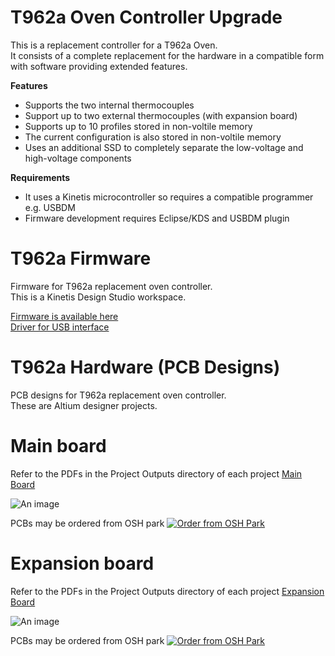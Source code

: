 # T962a Oven Controller Upgrade

This is a replacement controller for a T962a Oven.  
It consists of a complete replacement for the hardware in a compatible form with software providing extended features.

**Features**  
* Supports the two internal thermocouples  
* Support up to two external thermocouples (with expansion board)  
* Supports up to 10 profiles stored in non-voltile memory  
* The current configuration is also stored in non-voltile memory  
* Uses an additional SSD to completely separate the low-voltage and high-voltage components  

**Requirements**  
* It uses a Kinetis microcontroller so requires a compatible programmer e.g. USBDM  
* Firmware development requires Eclipse/KDS and USBDM plugin  

# T962a Firmware

Firmware for T962a replacement oven controller.  
This is a Kinetis Design Studio workspace.   
 
[Firmware is available here](https://github.com/podonoghue/T962a_Oven_Controller/tree/master/Firmware)  
[Driver for USB interface](https://github.com/podonoghue/T962a_Oven_Controller/tree/master/WinDrivers)  

# T962a Hardware (PCB Designs)

PCB designs for T962a replacement oven controller.  
These are Altium designer projects.  

Main board
====
Refer to the PDFs in the Project Outputs directory of each project  <a href="https://github.com/podonoghue/T962a_Oven_Controller/blob/master/Hardware/T962a/Project%20Outputs%20for%20T962a/T962a.PDF">Main Board</a>  

![An image](https://raw.githubusercontent.com/podonoghue/T962a_Oven_Controller/master/Hardware/T962a/T962a.png "Top Board Image")  

PCBs may be ordered from OSH park  <a href="https://oshpark.com/shared_projects/6fo8yskt"><img src="https://oshpark.com/assets/badge-5b7ec47045b78aef6eb9d83b3bac6b1920de805e9a0c227658eac6e19a045b9c.png" alt="Order from OSH Park"></a>  

Expansion board
====
Refer to the PDFs in the Project Outputs directory of each project  <a href="https://github.com/podonoghue/T962a_Oven_Controller/blob/master/Hardware/T962a_Panel/Project%20Outputs%20for%20T962a_Panel/T962a_Panel.PDF">Expansion Board</a>  

![An image](https://raw.githubusercontent.com/podonoghue/T962a_Oven_Controller/master/Hardware/T962a_Panel/T962a_Panel.png "Top Board Image")  

PCBs may be ordered from OSH park  <a href="https://oshpark.com/shared_projects/Ah5CUnAD"><img src="https://oshpark.com/assets/badge-5b7ec47045b78aef6eb9d83b3bac6b1920de805e9a0c227658eac6e19a045b9c.png" alt="Order from OSH Park"></a>  

